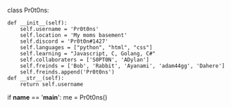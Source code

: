 

class Pr0t0ns:
    
    def __init__(self):
        self.username = 'Pr0t0ns'
        self.location = 'My moms basement'
        self.discord = 'Pr0t0n#1427'
        self.languages = ["python", "html", "css"]
        self.learning = "Javascript, C, Golang, C#"
        self.collaboraters = ['S0PT0N', 'ADylan']
        self.freinds = ['Bob', 'Rabbit', 'Ayanami', 'adam44gg', 'Dahere']
        self.freinds.append('Pr0t0ns')
    def __str__(self):
        return self.username


if __name__ == '__main__':
    me = Pr0t0ns()
